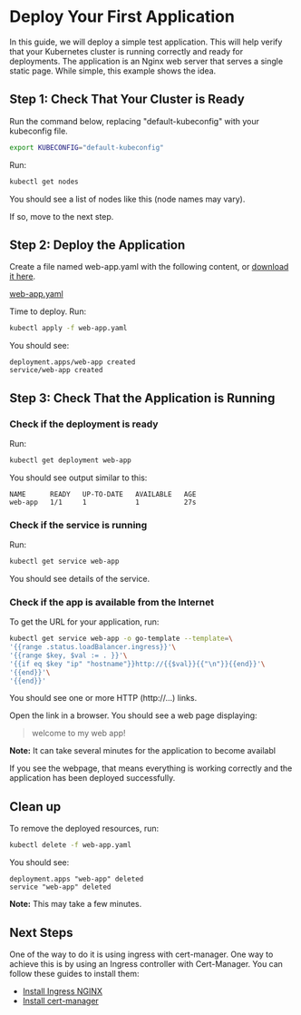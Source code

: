 # Deploy Your First Application

In this guide, we will deploy a simple test application.
This will help verify that your Kubernetes cluster is running correctly and ready for deployments.
The application is an Nginx web server that serves a single static page.
While simple, this example shows the idea.

## Step 1: Check That Your Cluster is Ready

Run the command below, replacing "default-kubeconfig" with your kubeconfig file.

```sh
export KUBECONFIG="default-kubeconfig"
```

Run:

```sh
kubectl get nodes
```

You should see a list of nodes like this (node names may vary).

If so, move to the next step.

## Step 2: Deploy the Application

Create a file named web-app.yaml with the following content, or
[download it here](/Guides/web-app.yaml ':ignore').

[web-app.yaml](web-app.yaml ':include')

Time to deploy. Run:

```sh
kubectl apply -f web-app.yaml
```

You should see:

```console
deployment.apps/web-app created
service/web-app created
```

## Step 3: Check That the Application is Running

### Check if the deployment is ready

Run:

```sh
kubectl get deployment web-app
```

You should see output similar to this:

```console
NAME      READY   UP-TO-DATE   AVAILABLE   AGE
web-app   1/1     1            1           27s
```

### Check if the service is running

Run:

```sh
kubectl get service web-app
```

You should see details of the service.

### Check if the app is available from the Internet

To get the URL for your application, run:

```sh
kubectl get service web-app -o go-template --template=\
'{{range .status.loadBalancer.ingress}}'\
'{{range $key, $val := . }}'\
'{{if eq $key "ip" "hostname"}}http://{{$val}}{{"\n"}}{{end}}'\
'{{end}}'\
'{{end}}'
```

You should see one or more HTTP (http://...) links.

Open the link in a browser. You should see a web page displaying:

>welcome to my web app!

**Note:** It can take several minutes for the application to become availabl

If you see the webpage, that means everything is working correctly
and the application has been deployed successfully.

## Clean up

To remove the deployed resources, run:

```sh
kubectl delete -f web-app.yaml
```

You should see:

```console
deployment.apps "web-app" deleted
service "web-app" deleted
```

**Note:** This may take a few minutes.

## Next Steps

One of the way to do it is using ingress with cert-manager.
One way to achieve this is by using an Ingress controller with Cert-Manager.
You can follow these guides to install them:

* [Install Ingress NGINX](/Guides/ingress-nginx.md)
* [Install cert-manager](/Guides/cert-manager.md)

